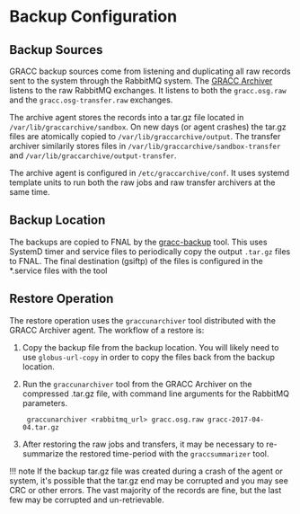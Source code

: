 Backup Configuration
====================

Backup Sources
--------------

GRACC backup sources come from listening and duplicating all raw records sent to the system through the RabbitMQ system.  The [GRACC Archiver](https://github.com/opensciencegrid/gracc-archive) listens to the raw RabbitMQ exchanges.  It listens to both the `gracc.osg.raw` and the `gracc.osg-transfer.raw` exchanges.

The archive agent stores the records into a tar.gz file located in `/var/lib/graccarchive/sandbox`.  On new days (or agent crashes) the tar.gz files are atomically copied to `/var/lib/graccarchive/output`.  The transfer archiver similarily stores files in `/var/lib/graccarchive/sandbox-transfer` and `/var/lib/graccarchive/output-transfer`.

The archive agent is configured in `/etc/graccarchive/conf`.  It uses systemd template units to run both the raw jobs and raw transfer archivers at the same time.


Backup Location
---------------

The backups are copied to FNAL by the [gracc-backup](https://github.com/opensciencegrid/gracc-backup) tool.  This uses SystemD timer and service files to periodically copy the output `.tar.gz` files to FNAL.  The final destination (gsiftp) of the files is configured in the \*.service files with the tool


Restore Operation
-----------------

The restore operation uses the `graccunarchiver` tool distributed with the GRACC Archiver agent.  The workflow of a restore is:

1. Copy the backup file from the backup location.  You will likely need to use `globus-url-copy` in order to copy the files back from the backup location.
2. Run the `graccunarchiver` tool from the GRACC Archiver on the compressed .tar.gz file, with command line arguments for the RabbitMQ parameters.

        graccunarchiver <rabbitmq_url> gracc.osg.raw gracc-2017-04-04.tar.gz

3. After restoring the raw jobs and transfers, it may be necessary to re-summarize the restored time-period with the `graccsummarizer` tool.

!!! note
    If the backup tar.gz file was created during a crash of the agent or system, it's possible that the tar.gz end may be corrupted and you may see CRC or other errors.  The vast majority of the records are fine, but the last few may be corrupted and un-retrievable.



